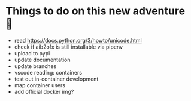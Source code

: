 # Things to do on this new adventure 🤖

* read <https://docs.python.org/3/howto/unicode.html>
* check if aib2ofx is still installable via pipenv
* upload to pypi
* update documentation
* update branches
* vscode reading: containers
* test out in-container development
* map container users
* add official docker img?
